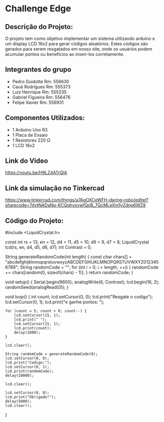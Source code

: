 # Challenge Edge

## Descrição do Projeto:
O projeto tem como objetivo implementar um sistema utilizando arduino e um display LCD 16x2 para gerar códigos aleatórios. Estes códigos são gerados para serem resgatados em nosso site, onde os usuários podem acumular pontos ou benefícios ao inseri-los corretamente.

## Integrantes do grupo
- Pedro Guidotte Rm: 556630
- Cauã Rodrigues Rm: 555373
- Luiz Henrique Rm: 555235 
- Gabriel Figueira Rm: 556476
- Felipe Xavier Rm: 556931

## Componentes Utilizados:
- 1 Arduino Uno R3
- 1 Placa de Ensaio
- 1 Resistores 220 Ω
- 1 LCD 16x2

## Link do Video
https://youtu.be/H9LZ4ATrQlA

## Link da simulação no Tinkercad
https://www.tinkercad.com/things/a7AgOXCeWFH-daring-robo/editel?sharecode=7dytNADaNq-KCQghysvwfQoB_7QcMLeXm1yZdnp6WZ8

## Código do Projeto:

#include <LiquidCrystal.h>

const int rs = 13, en = 12, d4 = 11, d5 = 10, d6 = 9, d7 = 8;
LiquidCrystal lcd(rs, en, d4, d5, d6, d7);
int Contrast = 0;

String generateRandomCode(int length) {
    const char chars[] = "abcdefghijklmnopqrstuvwxyzABCDEFGHIJKLMNOPQRSTUVWXYZ0123456789";
    String randomCode = "";
    for (int i = 0; i < length; ++i) {
        randomCode += chars[random(0, sizeof(chars) - 1)];
    }
    return randomCode;
}

void setup() {
    Serial.begin(9600);
    analogWrite(6, Contrast);
    lcd.begin(16, 2);
    randomSeed(analogRead(0)); 
}

void loop() {
    int count;
    lcd.setCursor(0, 0);
    lcd.print("Resgate o codigo");
    lcd.setCursor(0, 1);
    lcd.print("e ganhe pontos: ");

    for (count = 5; count > 0; count--) {
        lcd.setCursor(15, 1); 
        lcd.print(" "); 
        lcd.setCursor(15, 1);
        lcd.print(count);
        delay(1000);
    }

    lcd.clear();

    String randomCode = generateRandomCode(8);
    lcd.setCursor(0, 0);
    lcd.print("Codigo:");
    lcd.setCursor(0, 1);
    lcd.print(randomCode);
    delay(10000); 

    lcd.clear();

    lcd.setCursor(0, 0);
    lcd.print("Obrigado!");
    delay(5000);
    lcd.clear();
}


